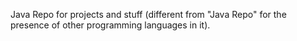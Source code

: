 Java Repo for projects and stuff (different from "Java Repo" for the presence of other programming languages in it).
